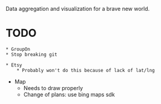 Data aggregation and visualization for a brave new world.


TODO
====

	* GroupOn
    * Stop breaking git

	* Etsy
		* Probably won't do this because of lack of lat/lng

  * Map
    * Needs to draw properly
    * Change of plans: use bing maps sdk
